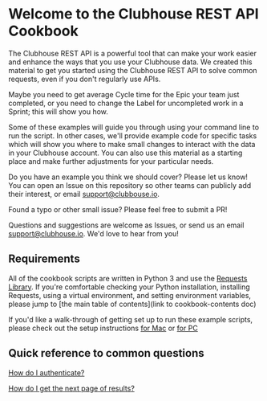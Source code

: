 # Welcome to the Clubhouse REST API Cookbook
The Clubhouse REST API is a powerful tool that can make your work easier and enhance the ways that you use your Clubhouse data. 
We created this material to get you started using the Clubhouse REST API to solve common requests, even if you don't regularly use APIs.

Maybe you need to get average Cycle time for the Epic your team just completed, or you need to change the Label for uncompleted work in a Sprint; this will show you how.

Some of these examples will guide you through using your command line to run the script. In other cases, we'll provide example code for specific tasks which will show you where to make small changes to interact with the data in your Clubhouse account. You can also use this material as a starting place and make further adjustments for your particular needs.

Do you have an example you think we should cover? Please let us know! You can open an Issue on this repository so other teams can publicly add their interest, or email support@clubbouse.io.

Found a typo or other small issue? Please feel free to submit a PR!

Questions and suggestions are welcome as Issues, or send us an email support@clubhouse.io. We'd love to hear from you!

## Requirements
All of the cookbook scripts are written in Python 3 and use the [Requests Library](http://docs.python-requests.org/en/master/).
If you're comfortable checking your Python installation, installing Requests, using a virtual environment, and setting environment variables, please jump to [the main table of contents](link to cookbook-contents doc)

If you'd like a walk-through of getting set up to run these example scripts, please check out the setup instructions [for Mac](https://github.com/clubhouse/api-cookbook/blob/master/set-up-instructions.md) or [for PC](https://github.com/clubhouse/api-cookbook/blob/master/windows-set-up-instructions.md)

## Quick reference to common questions

[How do I authenticate?](https://github.com/clubhouse/api-cookbook/blob/master/Authentication.md)

[How do I get the next page of results?](https://github.com/clubhouse/api-cookbook/blob/master/Pagination.md)

